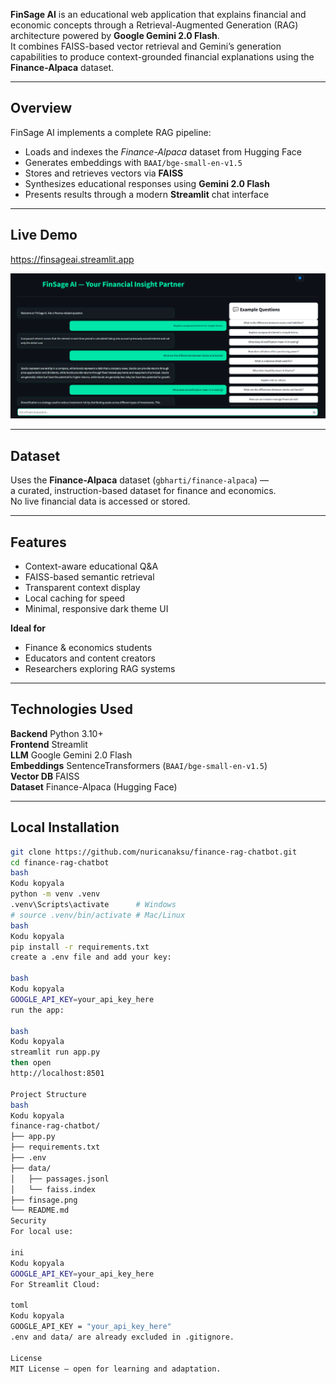 **FinSage AI** is an educational web application that explains financial and economic concepts through a Retrieval-Augmented Generation (RAG) architecture powered by **Google Gemini 2.0 Flash**.  
It combines FAISS-based vector retrieval and Gemini’s generation capabilities to produce context-grounded financial explanations using the **Finance-Alpaca** dataset.

---

## Overview
FinSage AI implements a complete RAG pipeline:
- Loads and indexes the *Finance-Alpaca* dataset from Hugging Face  
- Generates embeddings with `BAAI/bge-small-en-v1.5`  
- Stores and retrieves vectors via **FAISS**  
- Synthesizes educational responses using **Gemini 2.0 Flash**  
- Presents results through a modern **Streamlit** chat interface  

---

## Live Demo
https://finsageai.streamlit.app  

<p align="center">
  <img src="finsage.png" width="800" alt="FinSage AI Interface Preview">
</p>

---

## Dataset
Uses the **Finance-Alpaca** dataset (`gbharti/finance-alpaca`) —  
a curated, instruction-based dataset for finance and economics.  
No live financial data is accessed or stored.

---

## Features
- Context-aware educational Q&A  
- FAISS-based semantic retrieval  
- Transparent context display  
- Local caching for speed  
- Minimal, responsive dark theme UI  

**Ideal for**
- Finance & economics students  
- Educators and content creators  
- Researchers exploring RAG systems  

---

## Technologies Used
**Backend**     Python 3.10+  
**Frontend**   Streamlit  
**LLM**        Google Gemini 2.0 Flash  
**Embeddings** SentenceTransformers (`BAAI/bge-small-en-v1.5`)  
**Vector DB**  FAISS  
**Dataset**    Finance-Alpaca (Hugging Face)  

---

## Local Installation

```bash
git clone https://github.com/nuricanaksu/finance-rag-chatbot.git
cd finance-rag-chatbot
bash
Kodu kopyala
python -m venv .venv
.venv\Scripts\activate      # Windows
# source .venv/bin/activate # Mac/Linux
bash
Kodu kopyala
pip install -r requirements.txt
create a .env file and add your key:

bash
Kodu kopyala
GOOGLE_API_KEY=your_api_key_here
run the app:

bash
Kodu kopyala
streamlit run app.py
then open
http://localhost:8501

Project Structure
bash
Kodu kopyala
finance-rag-chatbot/
├── app.py
├── requirements.txt
├── .env
├── data/
│   ├── passages.jsonl
│   └── faiss.index
├── finsage.png
└── README.md
Security
For local use:

ini
Kodu kopyala
GOOGLE_API_KEY=your_api_key_here
For Streamlit Cloud:

toml
Kodu kopyala
GOOGLE_API_KEY = "your_api_key_here"
.env and data/ are already excluded in .gitignore.

License
MIT License — open for learning and adaptation.